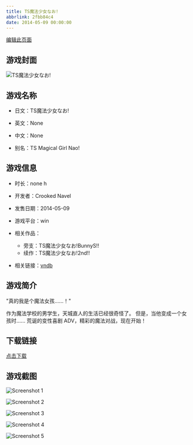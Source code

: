 ```yaml
---
title: TS魔法少女なお!
abbrlink: 2fbb84c4
date: 2014-05-09 00:00:00
---
```

[编辑此页面](https://github.com/ACG-3/ADV3-source/blob/main/source/_posts/games/TS%E9%AD%94%E6%B3%95%E5%B0%91%E5%A5%B3%E3%81%AA%E3%81%8A%21.md)

## 游戏封面

![TS魔法少女なお!](https%3A//pan.timero.xyz/onedrive/img_lib_001/TS%E9%AD%94%E6%B3%95%E5%B0%91%E5%A5%B3%E3%81%AA%E3%81%8A%21_cover.avif)


## 游戏名称

- 日文：TS魔法少女なお!
- 英文：None
- 中文：None

- 别名：TS Magical Girl Nao!


## 游戏信息

- 时长：none h
- 开发者：Crooked Navel
- 发售日期：2014-05-09
- 游戏平台：win
- 相关作品：
   - 旁支：TS魔法少女なお!BunnyS!!
   - 续作：TS魔法少女なお!2nd!!

- 相关链接：[vndb](https://vndb.org/v15223)


## 游戏简介

"真的我是个魔法女孩......！"

作为魔法学校的男学生，天城直人的生活已经很奇怪了。
但是，当他变成一个女孩时......
荒诞的变性喜剧 ADV，精彩的魔法对战，现在开始！




## 下载链接

[点击下载](https://pan.timero.xyz/onedrive/adv_lib_001/TS%E9%AD%94%E6%B3%95%E5%B0%91%E5%A5%B3%E3%81%AA%E3%81%8A%21)


## 游戏截图


![Screenshot 1](https%3A//pan.timero.xyz/onedrive/img_lib_001/TS%E9%AD%94%E6%B3%95%E5%B0%91%E5%A5%B3%E3%81%AA%E3%81%8A%21_Screenshot_1.avif)

![Screenshot 2](https%3A//pan.timero.xyz/onedrive/img_lib_001/TS%E9%AD%94%E6%B3%95%E5%B0%91%E5%A5%B3%E3%81%AA%E3%81%8A%21_Screenshot_2.avif)

![Screenshot 3](https%3A//pan.timero.xyz/onedrive/img_lib_001/TS%E9%AD%94%E6%B3%95%E5%B0%91%E5%A5%B3%E3%81%AA%E3%81%8A%21_Screenshot_3.avif)

![Screenshot 4](https%3A//pan.timero.xyz/onedrive/img_lib_001/TS%E9%AD%94%E6%B3%95%E5%B0%91%E5%A5%B3%E3%81%AA%E3%81%8A%21_Screenshot_4.avif)

![Screenshot 5](https%3A//pan.timero.xyz/onedrive/img_lib_001/TS%E9%AD%94%E6%B3%95%E5%B0%91%E5%A5%B3%E3%81%AA%E3%81%8A%21_Screenshot_5.avif)

